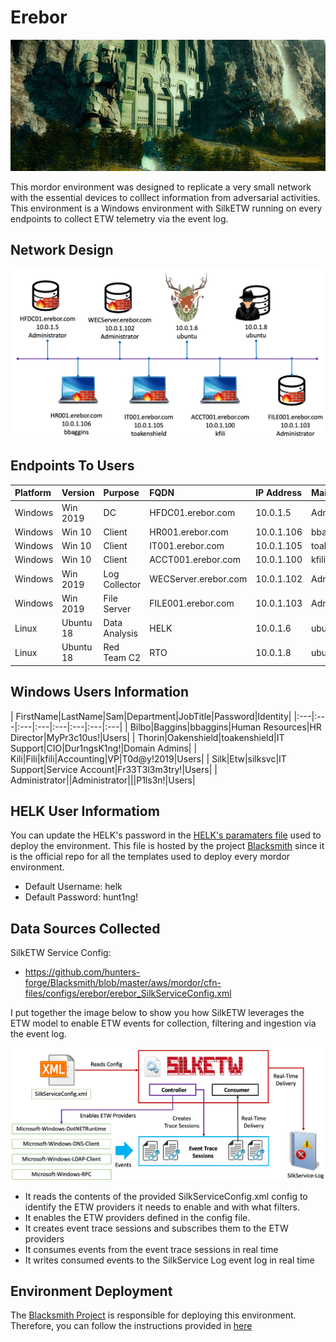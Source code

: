 # Erebor

<img src="images/network-erebor.jpeg">

This mordor environment was designed to replicate a very small network with the essential devices to colllect information from adversarial activities.
This environment is a Windows environment with SilkETW running on every endpoints to collect ETW telemetry via the event log.

## Network Design

<img src="images/mordor-erebor-environment.png">

## Endpoints To Users

| Platform  | Version     | Purpose       | FQDN                | IP Address    | Main User     |
|:---|:---|:---|:---|:---|:---|
| Windows   | Win 2019    | DC            | HFDC01.erebor.com   | 10.0.1.5      | Administrator |
| Windows   | Win 10      | Client        | HR001.erebor.com    | 10.0.1.106    | bbaggins      |
| Windows   | Win 10      | Client        | IT001.erebor.com    | 10.0.1.105    | toakenshield  |
| Windows   | Win 10      | Client        | ACCT001.erebor.com  | 10.0.1.100    | kfili         |
| Windows   | Win 2019    | Log Collector | WECServer.erebor.com| 10.0.1.102    | Administrator |
| Windows   | Win 2019    | File Server   | FILE001.erebor.com  | 10.0.1.103    | Administrator |
| Linux     | Ubuntu 18   | Data Analysis | HELK                | 10.0.1.6      | ubuntu        |
| Linux     | Ubuntu 18   | Red Team C2   | RTO                 | 10.0.1.8      | ubuntu        |

## Windows Users Information

| FirstName|LastName|Sam|Department|JobTitle|Password|Identity|
|:---|:---|:---|:---|:---|:---|:---|:---|
| Bilbo|Baggins|bbaggins|Human Resources|HR Director|MyPr3c10us!|Users|
| Thorin|Oakenshield|toakenshield|IT Support|CIO|Dur1ngsK1ng!|Domain Admins|
| Kili|Fili|kfili|Accounting|VP|T0d@y!2019|Users|
| Silk|Etw|silksvc|IT Support|Service Account|Fr33T3l3m3try!|Users|
| Administrator||Administrator|||P1ls3n!|Users|

## HELK User Informatiom

You can update the HELK's password in the [HELK's paramaters file](https://github.com/hunters-forge/Blacksmith/blob/master/aws/mordor/cfn-parameters/erebor/helk-server-parameters.json) used to deploy the environment.
This file is hosted by the project [Blacksmith](https://github.com/hunters-forge/Blacksmith) since it is the official repo for all the templates used to deploy every mordor environment.

* Default Username: helk
* Default Password: hunt1ng!

## Data Sources Collected

SilkETW Service Config:

* https://github.com/hunters-forge/Blacksmith/blob/master/aws/mordor/cfn-files/configs/erebor/erebor_SilkServiceConfig.xml

I put together the image below to show you how SilkETW leverages the ETW model to enable ETW events for collection, filtering and ingestion via the event log.

<img src="images/mordor-erebor-silketw.png">

* It reads the contents of the provided SilkServiceConfig.xml config to identify the ETW providers it needs to enable and with what filters.
* It enables the ETW providers defined in the config file.
* It creates event trace sessions and subscribes them to the ETW providers
* It consumes events from the event trace sessions in real time
* It writes consumed events to the SilkService Log event log in real time


## Environment Deployment

The [Blacksmith Project](https://blacksmith.readthedocs.io/en/latest/) is responsible for deploying this environment.
Therefore, you can follow the instructions provided in [here](https://blacksmith.readthedocs.io/en/latest/mordor_erebor.html)